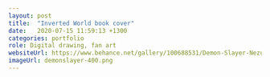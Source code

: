 ```yaml
---
layout: post
title:  "Inverted World book cover"
date:   2020-07-15 11:59:13 +1300
categories: portfolio
role: Digital drawing, fan art
websiteUrl: https://www.behance.net/gallery/100688531/Demon-Slayer-Nezuko
imageUrl: demonslayer-400.png
---
```

 

